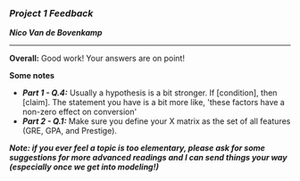 ### ***Project 1 Feedback***

***Nico Van de Bovenkamp***
***
**Overall:** Good work! Your answers are on point!

**Some notes**
* ***Part 1 - Q.4:*** Usually a hypothesis is a bit stronger. If [condition], then [claim]. The statement you have is a bit more like, 'these factors have a non-zero effect on conversion'
* ***Part 2 - Q.1:*** Make sure you define your X matrix as the set of all features (GRE, GPA, and Prestige).

***Note: if you ever feel a topic is too elementary, please ask for some suggestions for more advanced readings and I can send things your way (especially once we get into modeling!)***
